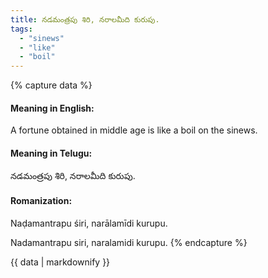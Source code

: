 ```yaml
---
title: నడమంత్రపు శిరి, నరాలమీది కురుపు.
tags:
  - "sinews"
  - "like"
  - "boil"
---
```


{% capture data %}
#### Meaning in English:
A fortune obtained in middle age is like a boil on the sinews.

#### Meaning in Telugu:
నడమంత్రపు శిరి, నరాలమీది కురుపు.

#### Romanization:
Naḍamantrapu śiri, narālamīdi kurupu.

Nadamantrapu siri, naralamidi kurupu.
{% endcapture %}

{{ data | markdownify }}

